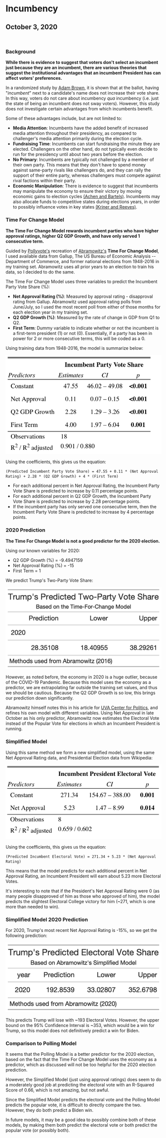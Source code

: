 # Incumbency

## October 3, 2020

<br>

### Background

**While there is evidence to suggest that voters don't select an incumbent just because they are an incumbent, there are various theories that suggest the institutional advantages that an incumbent President has can affect voters' preferences.**

In a randomized study by [Adam Brown](https://hollis.harvard.edu/primo-explore/fulldisplay?docid=TN_cdi_proquest_journals_1680832786&context=PC&vid=HVD2&search_scope=everything&tab=everything&lang=en_US), it is shown that at the ballot, having "*incumbent*" next to a candidate's name does not increase their vote share. In this way, voters do not care about incumbency *qua* incumbency (i.e. just the state of being an incumbent does not sway voters). However, this study does not investigate certain advantages from which incumbents benefit.

Some of these advantages include, but are not limited to:
* **Media Attention**: Incumbents have the added benefit of increased media attention throughout their presidency, as compared to challenger's media attention primarily during the election cycle.
* **Fundraising Time**: Incumbents can start fundraising the minute they are elected. Challengers on the other hand, do not typically even decide to run for the presidency until about two years before the election.
* **No Primary**: Incumbents are typically not challenged by a member of their own party. This means that they don't have to spend money against same-party rivals like challengers do, and they can rally the support of their entire party, whereas challengers must compete against rival factions within their party.
* **Economic Manipulation**: There is evidence to suggest that incumbents may manipulate the economy to ensure their victory by moving economic gains to election cycles [(Achen and Bartels)](https://muse-jhu-edu.ezp-prod1.hul.harvard.edu/chapter/2341029). Incumbents may also allocate funds to competitive states during elections years, in order to possibly influence votes in key states [(Kriner and Reeves)](https://hollis.harvard.edu/primo-explore/fulldisplay?docid=TN_cdi_proquest_miscellaneous_1030887189&context=PC&vid=HVD2&search_scope=everything&tab=everything&lang=en_US).

### Time For Change Model

**The Time For Change Model rewards incumbent parties who have higher approval ratings, higher Q2 GDP Growth, and have only served 1 consecutive term.**

Guided by [Pollyvote's](https://pollyvote.com/en/components/models/retrospective/fundamentals-plus-models/time-for-change-model/) recreation of [Abramowitz's](https://hollis.harvard.edu/primo-explore/fulldisplay?docid=TN_cdi_crossref_primary_10_1017_S1049096516001979&context=PC&vid=HVD2&search_scope=everything&tab=everything&lang=en_US) **Time For Change Model**, I used available data from Gallup, The US  Bureau  of Economic Analysis -- Department of Commerce, and former national elections from 1948-2016 in my training set. Abramowitz uses all prior years to an election to train his data, so I decided to do the same. 

The Time For Change Model uses three variables to predict the Incumbent Party Vote Share (%):
* **Net Approval Rating (%)**: Measured by approval rating - disapproval rating from Gallup. Abramowitz used approval rating polls from June/July, so I used the most recent poll from either of those months for each election year in my training set.
* **Q2 GDP Growth (%)**: Measured by the rate of change in GDP from Q1 to Q2.
* **First Term**: Dummy variable to indicate whether or not the incumbent is a first-term president (1) or not (0). Essentially, if a party has been in power for 2 or more consecutive terms, this will be coded as a 0.

Using training data from 1948-2016, the model is summarize below:

![TFC MODEL](../figures/TFC_Model.png)

Using the coefficients, this gives us the equation:
```
(Predicted Incumbent Party Vote Share) = 47.55 + 0.11 * (Net Approval Rating) + 2.28 * (Q2 GDP Growth) + 4 * (First Term)
```

* For each additional percent in Net Approval Rating, the Incumbent Party Vote Share is predicted to increase by 0.11 percentage points. 
* For each additional percent in Q2 GDP Growth, the Incumbent Party Vote Share is predicted to increase by 2.28 percentage points.
* If the incumbent party has only served one consecutive term, then the Incumbent Party Vote Share is predicted to increase by 4 percentage points.

### 2020 Prediction

**The Time For Change Model is not a good predictor for the 2020 election.**

Using our known variables for 2020:
* Q2 GDP Growth (%) = -9.4947159
* Net Approval Rating (%) = -15
* First Term = 1 

We predict Trump's Two-Party Vote Share:

![TFC MODEL PREDICTION](../figures/TFC_2020_prediction.png)

However, as noted before, the economy in 2020 is a huge outlier, because of the COVID-19 Pandemic. Because this model uses the economy as a predictor, we are extrapolating far outside the training set values, and thus we should be cautious. Because the Q2 GDP Growth is so low, this brings our prediction down significantly. 

Abramowitz himself notes this in his article for [UVA Center for Politics](https://centerforpolitics.org/crystalball/articles/its-the-pandemic-stupid-a-simplified-model-for-forecasting-the-2020-presidential-election/), and refines his own model with different variables. Using Net Approval in late October as his only predictor, Abramowitz now estimates the Electoral Vote instead of the Popular Vote for elections in which an Incumbent President is running.

### Simplified Model

Using this same method we form a new simplified model, using the same Net Approval Rating data, and Presidential Election data from Wikipedia:

![TFC2 MODEL](../figures/TFC_2_model.png)

Using the coefficients, this gives us the equation:
```
(Predicted Incumbent Electoral Vote) = 271.34 + 5.23 * (Net Approval Rating)
```
This means that the model predicts for each additional percent in Net Approval Rating, an Incumbent President will earn about 5.23 more Electoral Votes.

It's interesting to note that if the President's Net Approval Rating were 0 (as many people disapproved of him as those who approved of him), the model predicts the slightest Electoral College victory for him (~271, which is one more than needed to win).

### Simplified Model 2020 Prediction

For 2020, Trump's most recent Net Approval Rating is -15%, so we get the following prediction:

![TFC2 MODEL PREDICTION](../figures/TFC_2_2020_prediction.png)

This predicts Trump will lose with ~193 Electoral Votes. However, the upper bound on the 95% Confidence Interval is ~353, which would be a win for Trump, so this model does not definitively predict a win for Biden.

### Comparison to Polling Model

It seems that the Polling Model is a better predictor for the 2020 election, based on the fact that the Time For Change Model uses the economy as a predictor, which as discussed will not be too helpful for the 2020 election prediction.

However, the Simplified Model (just using approval ratings) does seem to do a moderately good job at predicting the electoral vote with an R-Squared Score of 0.66, which is not amazing, but not awful.

Since the Simplified Model predicts the electoral vote and the Polling Model predicts the popular vote, it is difficult to directly compare the two. However, they do both predict a Biden win.

In future models, it may be a good idea to possibly combine both of these models, by making them both predict the electoral vote or both predict the popular vote (or possibly both).
